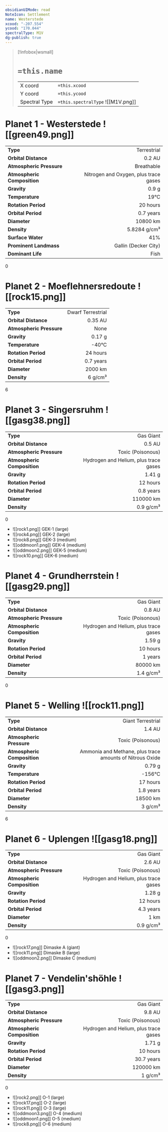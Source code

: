 ```yaml
---
obsidianUIMode: read
NoteIcon: Settlement
name: Westerstede
xcood: "-207.554"
ycood: "170.044"
spectralType: M1V
dg-publish: true
---
```

> [!infobox|wsmall]
> # `=this.name`
> | | |
> | - | - |
> | X coord | `=this.xcood` |
> | Y coord| `=this.ycood` |
> | Spectral Type | `=this.spectralType` ![[M1V.png]] |

# Planet 1 - Westerstede ![[green49.png]]
|                             |                           |
| --------------------------- | -------------------------:|
| **Type**                    |             Terrestrial |
| **Orbital Distance**        |   0.2 AU |
| **Atmospheric Pressure**    |       Breathable |
| **Atmospheric Composition** |      Nitrogen and Oxygen, plus trace gases |
| **Gravity**                 |        0.9 g |
| **Temperature**             |    19°C |
| **Rotation Period**         |  20 hours |
| **Orbital Period** | 0.7 years |
| **Diameter**                |      10800 km | 
| **Density**                 |    5.8284 g/cm³ |
| **Surface Water**           |           41% | 
| **Prominent Landmass**      |         Gallin (Decker City) | 
| **Dominant Life**           |         Fish |



0



# Planet 2 - Moeflehnersredoute ![[rock15.png]]
|                             |                           |
| --------------------------- | -------------------------:|
| **Type**                    |             Dwarf Terrestrial |
| **Orbital Distance**        |   0.35 AU |
| **Atmospheric Pressure**    |       None |
| **Gravity**                 |        0.17 g |
| **Temperature**             |    -40°C |
| **Rotation Period**         |  24 hours |
| **Orbital Period** | 0.7 years |
| **Diameter**                |      2000 km | 
| **Density**                 |    6 g/cm³ |



6



# Planet 3 - Singersruhm ![[gasg38.png]]
|                             |                           |
| --------------------------- | -------------------------:|
| **Type**                    |             Gas Giant |
| **Orbital Distance**        |   0.5 AU |
| **Atmospheric Pressure**    |       Toxic (Poisonous) |
| **Atmospheric Composition** |      Hydrogen and Helium, plus trace gases |
| **Gravity**                 |        1.41 g |
| **Rotation Period**         |  12 hours |
| **Orbital Period** | 0.8 years |
| **Diameter**                |      110000 km | 
| **Density**                 |    0.9 g/cm³ |



0

- ![[rock1.png]] GEK-1 (large)
- ![[rock4.png]] GEK-2 (large)
- ![[rock8.png]] GEK-3 (medium)
- ![[oddmoon1.png]] GEK-4 (medium)
- ![[oddmoon2.png]] GEK-5 (medium)
- ![[rock10.png]] GEK-6 (medium)


# Planet 4 - Grundherrstein ![[gasg29.png]]
|                             |                           |
| --------------------------- | -------------------------:|
| **Type**                    |             Gas Giant |
| **Orbital Distance**        |   0.8 AU |
| **Atmospheric Pressure**    |       Toxic (Poisonous) |
| **Atmospheric Composition** |      Hydrogen and Helium, plus trace gases |
| **Gravity**                 |        1.59 g |
| **Rotation Period**         |  10 hours |
| **Orbital Period** | 1 years |
| **Diameter**                |      80000 km | 
| **Density**                 |    1.4 g/cm³ |



0



# Planet 5 - Welling ![[rock11.png]]
|                             |                           |
| --------------------------- | -------------------------:|
| **Type**                    |             Giant Terrestrial |
| **Orbital Distance**        |   1.4 AU |
| **Atmospheric Pressure**    |       Toxic (Poisonous) |
| **Atmospheric Composition** |      Ammonia and Methane, plus trace amounts of Nitrous Oxide |
| **Gravity**                 |        0.79 g |
| **Temperature**             |    -156°C |
| **Rotation Period**         |  17 hours |
| **Orbital Period** | 1.8 years |
| **Diameter**                |      18500 km | 
| **Density**                 |    3 g/cm³ |



6



# Planet 6 - Uplengen ![[gasg18.png]]
|                             |                           |
| --------------------------- | -------------------------:|
| **Type**                    |             Gas Giant |
| **Orbital Distance**        |   2.6 AU |
| **Atmospheric Pressure**    |       Toxic (Poisonous) |
| **Atmospheric Composition** |      Hydrogen and Helium, plus trace gases |
| **Gravity**                 |        1.28 g |
| **Rotation Period**         |  12 hours |
| **Orbital Period** | 4.3 years |
| **Diameter**                |      1 km | 
| **Density**                 |    0.9 g/cm³ |



0

- ![[rock17.png]] Dimaske A (giant)
- ![[rock11.png]] Dimaske B (large)
- ![[oddmoon2.png]] Dimaske C (medium)


# Planet 7 - Vendelin'shöhle ![[gasg3.png]]
|                             |                           |
| --------------------------- | -------------------------:|
| **Type**                    |             Gas Giant |
| **Orbital Distance**        |   9.8 AU |
| **Atmospheric Pressure**    |       Toxic (Poisonous) |
| **Atmospheric Composition** |      Hydrogen and Helium, plus trace gases |
| **Gravity**                 |        1.71 g |
| **Rotation Period**         |  10 hours |
| **Orbital Period** | 30.7 years |
| **Diameter**                |      120000 km | 
| **Density**                 |    1 g/cm³ |



0

- ![[rock2.png]] O-1 (large)
- ![[rock17.png]] O-2 (large)
- ![[rock11.png]] O-3 (large)
- ![[oddmoon3.png]] O-4 (medium)
- ![[oddmoon1.png]] O-5 (medium)
- ![[rock8.png]] O-6 (medium)


